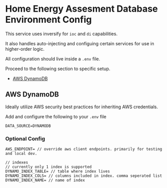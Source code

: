 # Home Energy Assesment Database Environment Config

This service uses inversify for `ioc` and `di` capabilities.

It also handles auto-injecting and configuing certain services for use in higher-order logic.

All configuration should live inside a `.env` file.

Proceed to the following section to specific setup.

- [AWS DynamoDB](#aws-dynamodb)

## AWS DynamoDB

Ideally utilize AWS security best practices for inheriting AWS credentials.

Add and configure the following to your `.env` file

```
DATA_SOURCE=DYNAMODB

```

### Optional Config

```
AWS_ENDPOINT= // override aws client endpoints. primarily for testing and local dev.

// indexes
// currently only 1 index is supported
DYNAMO_INDEX_TABLE= // table where index lives
DYNAMO_INDEX_COLS= // columns included in index. comma seperated list
DYNAMO_INDEX_NAME= // name of index
```

